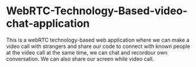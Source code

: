 # WebRTC-Technology-Based-video-chat-application
This is a webRTC technology-based web application where we can make a video call with strangers and share our code to connect with known people at the video call at the same time, we can chat and recordour own conversation. We can also share our screen while video call.
